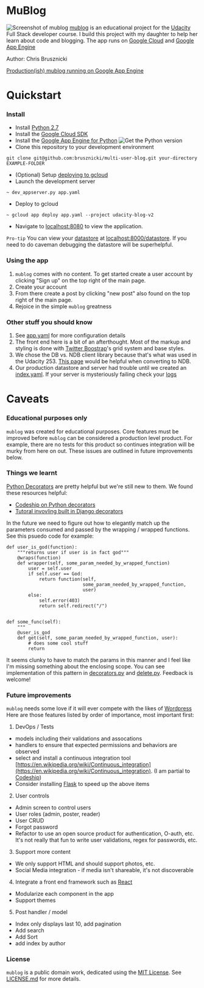 # MuBlog

![Screenshot of mublog](http://i.imgur.com/Vy97Scs.png "we never said it was pretty")
[mublog](https://github.com/brusznicki/multi-user-blog) is an educational project for the [Udacity](https://www.udacity.com) Full Stack developer course. I build this project with my daughter to help her learn about code and blogging. The app runs on [Google Cloud](http://cloud.google.com) and [Google App Engine](https://cloud.google.com/appengine/)

Author: Chris Brusznicki

[Production(ish) mublog running on Google App Engine](https://udacity-blog-v2.appspot.com/)

# Quickstart

### Install

* Install [Python 2.7](https://www.python.org/downloads/)
* Install the [Google Cloud SDK](https://cloud.google.com/sdk/downloads)
* Install the [Google App Engine for Python](https://cloud.google.com/appengine/downloads)
![Get the Python version](http://i.imgur.com/Y29MNjT.png "Python is what you want")
* Clone this repository to your development environment
```
git clone git@github.com:brusznicki/multi-user-blog.git your-directory EXAMPLE-FOLDER
```
* (Optional) Setup [deploying to gcloud](https://cloud.google.com/sdk/gcloud/reference/app/deploy)
* Launch the development server
```
~ dev_appserver.py app.yaml
```
* Deploy to gcloud
```
~ gcloud app deploy app.yaml --project udacity-blog-v2
```
* Navigate to [localhost:8080](http://localhost:8080) to view the application.

`Pro-tip` You can view your [datastore](https://cloud.google.com/datastore/docs/datastore-api-tutorial) at [localhost:8000/datastore](http://localhost:8000/datastore). If you need to do caveman debugging the datastore will be superhelpful.

### Using the app

1. `mublog` comes with no content. To get started create a user account by clicking "Sign up" on the top right of the main page.
2. Create your account
3. From there create a post by clicking "new post" also found on the top right of the main page.
4. Rejoice in the simple `mublog` greatness

### Other stuff you should know

1. See [app.yaml](https://github.com/brusznicki/multi-user-blog/blob/master/app.yaml) for more configuration details
1. The front end here is a bit of an afterthought. Most of the markup and styling is done with [Twitter Boostrap](http://www.getbootstrap.com)'s grid system and base styles.
2. We chose the DB vs. NDB client library because that's what was used in the Udacity 253. [This page](https://cloud.google.com/appengine/docs/standard/python/ndb/db_to_ndb) would be helpful when converting to NDB.
3. Our production datastore and server had trouble until we created an [index.yaml](https://github.com/brusznicki/multi-user-blog/blob/master/index.yaml). If your server is mysteriously failing check your [logs](https://cloud.google.com/appengine/docs/standard/python/logs/)

# Caveats

### Educational purposes only

`mublog` was created for educational purposes. Core features must be improved before `mublog` can be considered a production level product. For example, there are no tests for this product so continues integration will be murky from here on out. These issues are outlined in future improvements below.

### Things we learnt

[Python Decorators](https://wiki.python.org/moin/DecoratorPattern) are pretty helpful but we're still new to them. We found these resources helpful:

* [Codeship on Python decorators](http://thecodeship.com/patterns/guide-to-python-function-decorators/)
* [Tutoral invovling built in Django decorators](http://scottlobdell.me/2015/04/decorators-arguments-python/)

In the future we need to figure out how to elegantly match up the parameters consumed and passed by the wrapping / wrapped functions. See this psuedo code for example:

```
def user_is_god(function):
    """returns user if user is in fact god"""
    @wraps(function)
    def wrapper(self, some_param_needed_by_wrapped_function)
        user = self.user
        if self.user == God:
            return function(self,
                            some_param_needed_by_wrapped_function,
                            user)
        else:
            self.error(403)
            return self.redirect("/")


def some_func(self):
    """
    @user_is_god
    def get(self, some_param_needed_by_wrapped_function, user):
        # does some cool stuff
        return
```

It seems clunky to have to match the params in this manner and I feel like I'm missing something about the enclosing scope. You can see implementation of this pattern in [decorators.py](https://github.com/brusznicki/multi-user-blog/blob/master/helpers/decorators.py) and [delete.py](https://github.com/brusznicki/multi-user-blog/blob/master/handlers/comment/delete.py). Feedback is welcome!

### Future improvements

`mublog` needs some love if it will ever compete with the likes of [Wordpress](http://www.wordpress.com) Here are those features listed by order of importance, most important first:

1. DevOps / Tests
* models including their validations and assocations
* handlers to ensure that expected permissions and behaviors are observed
* select and install a continuous integration tool [https://en.wikipedia.org/wiki/Continuous_integration](https://en.wikipedia.org/wiki/Continuous_integration). (I am partial to [Codeship](https://codeship.com/))
* Consider installing [Flask](http://flask.pocoo.org/) to speed up the above items
2. User controls
* Admin screen to control users
* User roles (admin, poster, reader)
* User CRUD
* Forgot password
* Refactor to use an open source product for authentication, O-auth, etc. It's not really that fun to write user validations, regex for passwords, etc.
3. Support more content
* We only support HTML and should support photos, etc.
* Social Media integration - if media isn't shareable, it's not discoverable
4. Integrate a front end framework such as [React](https://reactjs.net/)
* Modularize each component in the app
* Support themes
5. Post handler / model
* Index only displays last 10, add pagination
* Add search
* Add Sort
* add index by author

### License

`mublog` is a public domain work, dedicated using the
[MIT License](https://opensource.org/licenses/MIT). See [LICENSE.md](https://github.com/brusznicki/multi-user-blog/blob/master/LICENSE.md) for more details.

